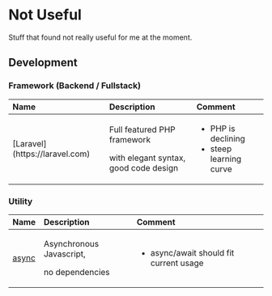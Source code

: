 # Not Useful

Stuff that found not really useful for me at the moment.

## Development

### Framework \(Backend / Fullstack\)

<table>
  <thead>
    <tr>
      <th style="text-align:left">Name</th>
      <th style="text-align:left">Description</th>
      <th style="text-align:left">Comment</th>
    </tr>
  </thead>
  <tbody>
    <tr>
      <td style="text-align:left">[Laravel](https://laravel.com)
      </td>
      <td style="text-align:left">
        <p>Full featured PHP framework</p>
        <p>with elegant syntax, good code design</p>
      </td>
      <td style="text-align:left">
        <ul>
          <li>PHP is declining</li>
          <li>steep learning curve</li>
        </ul>
      </td>
    </tr>
  </tbody>
</table>

### Utility

<table>
  <thead>
    <tr>
      <th style="text-align:left">Name</th>
      <th style="text-align:left">Description</th>
      <th style="text-align:left">Comment</th>
    </tr>
  </thead>
  <tbody>
    <tr>
      <td style="text-align:left"><a href="https://caolan.github.io/async/v3/">async</a>
      </td>
      <td style="text-align:left">
        <p>Asynchronous Javascript,</p>
        <p>no dependencies</p>
      </td>
      <td style="text-align:left">
        <ul>
          <li>async/await should fit current usage</li>
        </ul>
      </td>
    </tr>
  </tbody>
</table>